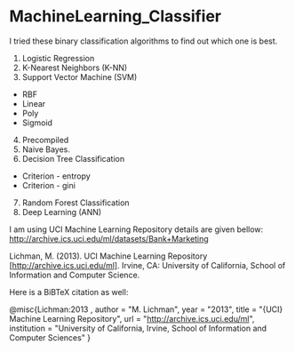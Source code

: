 # MachineLearning_Classifier
I tried these binary classification algorithms to find out which one is best. 

1. Logistic Regression
2. K-Nearest Neighbors (K-NN)
3. Support Vector Machine (SVM)
  - RBF
  - Linear
  - Poly
  - Sigmoid
4. Precompiled
5. Naive Bayes.
6. Decision Tree Classification
  - Criterion - entropy
  - Criterion - gini
7. Random Forest Classification
8. Deep Learning (ANN)

I am using UCI Machine Learning Repository details are given bellow:
http://archive.ics.uci.edu/ml/datasets/Bank+Marketing

Lichman, M. (2013). UCI Machine Learning Repository [http://archive.ics.uci.edu/ml]. Irvine, CA: University of California, School of Information and Computer Science.

Here is a BiBTeX citation as well:

@misc{Lichman:2013 ,
author = "M. Lichman",
year = "2013",
title = "{UCI} Machine Learning Repository",
url = "http://archive.ics.uci.edu/ml",
institution = "University of California, Irvine, School of Information and Computer Sciences" }
